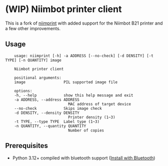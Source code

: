 # (WIP) Niimbot printer client

This is a fork of [niimprint](https://github.com/kjy00302/niimprint) with added support for the Niimbot B21 printer and a few other improvements.

## Usage
```
    usage: niimprint [-h] -a ADDRESS [--no-check] [-d DENSITY] [-t TYPE] [-n QUANTITY] image

    Niimbot printer client

    positional arguments:
    image                 PIL supported image file

    options:
    -h, --help            show this help message and exit
    -a ADDRESS, --address ADDRESS
                            MAC address of target device
    --no-check            Skips image check
    -d DENSITY, --density DENSITY
                            Printer density (1~3)
    -t TYPE, --type TYPE  Label type (1~3)
    -n QUANTITY, --quantity QUANTITY
                            Number of copies
```

## Prerequisites

- Python 3.12+ compiled with bluetooth support ([Install with Bluetooth](https://stackoverflow.com/a/75203662))

